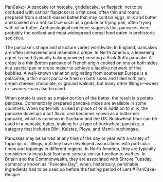 PanCake:- 
A pancake (or hotcake, griddlecake, or flapjack, not to be confused with oat bar flapjacks) is a flat cake, often thin and round, prepared from a starch-based batter that may contain eggs, milk and butter and cooked on a hot surface such as a griddle or frying pan, often frying with oil or butter. Archaeological evidence suggests that pancakes were probably the earliest and most widespread cereal food eaten in prehistoric societies.

The pancake's shape and structure varies worldwide. In England, pancakes are often unleavened and resemble a crêpe. In North America, a leavening agent is used (typically baking powder) creating a thick fluffy pancake. A crêpe is a thin Breton pancake of French origin cooked on one or both sides in a special pan or crepe maker to achieve a lacelike network of fine bubbles. A well-known variation originating from southeast Europe is a palačinke, a thin moist pancake fried on both sides and filled with jam, cream cheese, chocolate, or ground walnuts, but many other fillings—sweet or savoury—can also be used.

When potato is used as a major portion of the batter, the result is a potato pancake. Commercially prepared pancake mixes are available in some countries. When buttermilk is used in place of or in addition to milk, the pancake develops a tart flavor and becomes known as a buttermilk pancake, which is common in Scotland and the US. Buckwheat flour can be used in a pancake batter, making for a type of buckwheat pancake, a category that includes Blini, Kaletez, Ploye, and Memil-buchimgae.

Pancakes may be served at any time of the day or year with a variety of toppings or fillings, but they have developed associations with particular times and toppings in different regions. In North America, they are typically considered a breakfast food and serve a similar function to waffles. In Britain and the Commonwealth, they are associated with Shrove Tuesday, commonly known as "Pancake Day", when, historically, perishable ingredients had to be used up before the fasting period of Lent.# PanCake-Recipie


